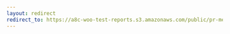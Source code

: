 ```yaml
---
layout: redirect
redirect_to: https://a8c-woo-test-reports.s3.amazonaws.com/public/pr-merge/42722/api/index.html
---
```

